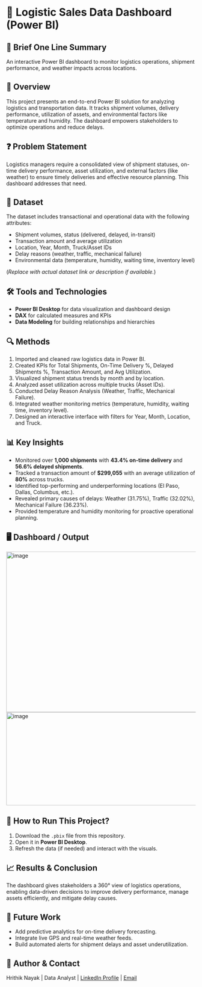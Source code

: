# 🚚 Logistic Sales Data Dashboard (Power BI)

## 📌 Brief One Line Summary  
An interactive Power BI dashboard to monitor logistics operations, shipment performance, and weather impacts across locations.

## 📝 Overview  
This project presents an end-to-end Power BI solution for analyzing logistics and transportation data. It tracks shipment volumes, delivery performance, utilization of assets, and environmental factors like temperature and humidity. The dashboard empowers stakeholders to optimize operations and reduce delays.

## ❓ Problem Statement  
Logistics managers require a consolidated view of shipment statuses, on-time delivery performance, asset utilization, and external factors (like weather) to ensure timely deliveries and effective resource planning. This dashboard addresses that need.

## 📂 Dataset  
The dataset includes transactional and operational data with the following attributes:
- Shipment volumes, status (delivered, delayed, in-transit)  
- Transaction amount and average utilization  
- Location, Year, Month, Truck/Asset IDs  
- Delay reasons (weather, traffic, mechanical failure)  
- Environmental data (temperature, humidity, waiting time, inventory level)

(*Replace with actual dataset link or description if available.*)

## 🛠️ Tools and Technologies  
- **Power BI Desktop** for data visualization and dashboard design  
- **DAX** for calculated measures and KPIs  
- **Data Modeling** for building relationships and hierarchies  

## 🔍 Methods  
1. Imported and cleaned raw logistics data in Power BI.  
2. Created KPIs for Total Shipments, On-Time Delivery %, Delayed Shipments %, Transaction Amount, and Avg Utilization.  
3. Visualized shipment status trends by month and by location.  
4. Analyzed asset utilization across multiple trucks (Asset IDs).  
5. Conducted Delay Reason Analysis (Weather, Traffic, Mechanical Failure).  
6. Integrated weather monitoring metrics (temperature, humidity, waiting time, inventory level).  
7. Designed an interactive interface with filters for Year, Month, Location, and Truck.

## 📊 Key Insights  
- Monitored over **1,000 shipments** with **43.4% on-time delivery** and **56.6% delayed shipments**.  
- Tracked a transaction amount of **$299,055** with an average utilization of **80%** across trucks.  
- Identified top-performing and underperforming locations (El Paso, Dallas, Columbus, etc.).  
- Revealed primary causes of delays: Weather (31.75%), Traffic (32.02%), Mechanical Failure (36.23%).  
- Provided temperature and humidity monitoring for proactive operational planning.

## 🖥️ Dashboard / Output  
<img width="736" height="427" alt="image" src="https://github.com/user-attachments/assets/f32f6449-ca12-44f3-9eb8-21b86e824948" />
<img width="681" height="248" alt="image" src="https://github.com/user-attachments/assets/8e49e97e-f10f-4688-99d9-17a8c84af3ca" />



## 🚀 How to Run This Project?  
1. Download the `.pbix` file from this repository.  
2. Open it in **Power BI Desktop**.  
3. Refresh the data (if needed) and interact with the visuals.  

## 📈 Results & Conclusion  
The dashboard gives stakeholders a 360° view of logistics operations, enabling data-driven decisions to improve delivery performance, manage assets efficiently, and mitigate delay causes.

## 🔮 Future Work  
- Add predictive analytics for on-time delivery forecasting.  
- Integrate live GPS and real-time weather feeds.  
- Build automated alerts for shipment delays and asset underutilization.

## 👤 Author & Contact  
Hrithik Nayak |
Data Analyst | [LinkedIn Profile](https://www.linkedin.com/in/hrithik-nayak-a370942aa/) | [Email](hrithiknayak777@gmail.com)  


